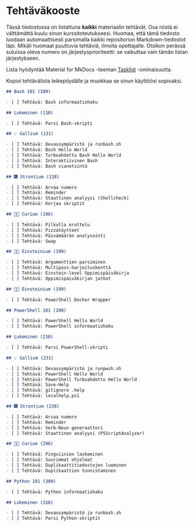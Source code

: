 
# Tehtäväkooste

Tässä tiedostossa on listattuna **kaikki** materiaalin tehtävät. Osa niistä ei välttämättä 
kuulu sinun kurssitoteutukseesi. Huomaa, että tämä tiedosto luodaan automaattisesti parsimalla 
kaikki repositorion Markdown-tiedostot läpi. Mikäli huomaat puuttuvia tehtäviä, ilmoita opettajalle.
Otsikon perässä suluissa oleva numero on järjestysprioriteetti: se vaikuttaa vain tämän listan järjestykseen.

Lista hyödyntää Material for MkDocs -teeman [Tasklist](https://squidfunk.github.io/mkdocs-material/reference/lists/#using-task-lists) -ominaisuutta.

Kopioi tehtävälista leikepöydälle ja muokkaa se sinun käyttöösi sopivaksi.


```markdown
## Bash 101 (100)

- [ ] Tehtävä: Bash informaatiohaku

## Lukeminen (110)

- [ ] Tehtävä: Parsi Bash-skripti

## 💡 Gallium (131)

- [ ] Tehtävä: Devausympäristö ja runbash.sh
- [ ] Tehtävä: Bash Hello World
- [ ] Tehtävä: Turboahdettu Bash Hello World
- [ ] Tehtävä: Interaktiivinen Bash
- [ ] Tehtävä: Bash vianetsintä

## 🎆 Strontium (138)

- [ ] Tehtävä: Arvaa numero
- [ ] Tehtävä: Reminder
- [ ] Tehtävä: Staattinen analyysi (Shellcheck)
- [ ] Tehtävä: Korjaa skriptit

## 👩‍🔬 Curium (196)

- [ ] Tehtävä: Pilkulla erottelu
- [ ] Tehtävä: Pizzatäytteet
- [ ] Tehtävä: Päivämäärän analysointi
- [ ] Tehtävä: Swap

## 👨‍🔬 Einsteinium (199)

- [ ] Tehtävä: Argumenttien parsiminen
- [ ] Tehtävä: Multipass-harjoituskenttä
- [ ] Tehtävä: Einstein-level Oppimispäiväkirja
- [ ] Tehtävä: Oppimispäiväkirjan jatkot

## 👨‍🔬 Einsteinium (199)

- [ ] Tehtävä: PowerShell Docker Wrapper

## PowerShell 101 (200)

- [ ] Tehtävä: PowerShell Hello World
- [ ] Tehtävä: PowerShell informaatiohaku

## Lukeminen (210)

- [ ] Tehtävä: Parsi PowerShell-skripti

## 💡 Gallium (231)

- [ ] Tehtävä: Devausympäristö ja runpwsh.sh
- [ ] Tehtävä: PowerShell Hello World
- [ ] Tehtävä: PowerShell Turboahdettu Hello World
- [ ] Tehtävä: Save-Help
- [ ] Tehtävä: gitignore .help
- [ ] Tehtävä: localhelp.ps1

## 🎆 Strontium (238)

- [ ] Tehtävä: Arvaa numero
- [ ] Tehtävä: Reminder
- [ ] Tehtävä: Verb-Noun generaattori
- [ ] Tehtävä: Staattinen analyysi (PSScriptAnalyzer)

## 👩‍🔬 Curium (296)

- [ ] Tehtävä: Pingviinien laskeminen
- [ ] Tehtävä: Suurimmat ohjelmat
- [ ] Tehtävä: Duplikaattitiedostojen luominen
- [ ] Tehtävä: Duplikaattien tunnistaminen

## Python 101 (300)

- [ ] Tehtävä: Python informaatiohaku

## Lukeminen (310)

- [ ] Tehtävä: Devausympäristö ja runbash.sh
- [ ] Tehtävä: Parsi Python-skriptit


```